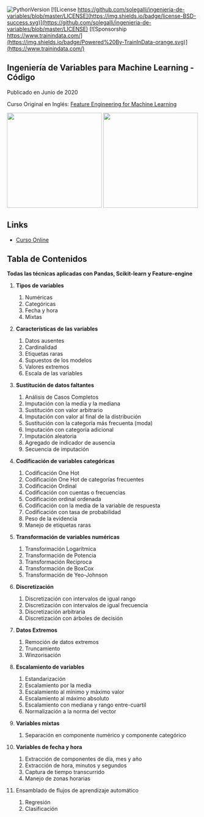 ﻿![PythonVersion](https://img.shields.io/badge/python-3.6%20|3.7%20|%203.8%20|%203.9-success)
[![License https://github.com/solegalli/ingenieria-de-variables/blob/master/LICENSE](https://img.shields.io/badge/license-BSD-success.svg)](https://github.com/solegalli/ingenieria-de-variables/blob/master/LICENSE)
[![Sponsorship https://www.trainindata.com/](https://img.shields.io/badge/Powered%20By-TrainInData-orange.svg)](https://www.trainindata.com/)

## Ingeniería de Variables para Machine Learning - Código

Publicado en Junio de 2020

Curso Original en Inglés: [Feature Engineering for Machine Learning](https://www.udemy.com/course/feature-engineering-for-machine-learning/?referralCode=A855148E05283015CF06)

[<img src="./LogoUdemy.png" width="248">](https://www.udemy.com/course/ingenieria-de-variables-para-machine-learning/?referralCode=CE398C784F17BD87482C)  [<img src="./trainindata.png" width="248">](https://www.trainindata.com/?lang=es)

## Links

- [Curso Online](https://www.udemy.com/course/ingenieria-de-variables-para-machine-learning/?referralCode=CE398C784F17BD87482C)


## Tabla de Contenidos

**Todas las técnicas aplicadas con Pandas, Scikit-learn y Feature-engine**

1. **Tipos de variables**
	1. Numéricas
	2. Categóricas
	3. Fecha y hora
	4. Mixtas

2. **Características de las variables**
	1. Datos ausentes 
	2. Cardinalidad
	3. Etiquetas raras
	4. Supuestos de los modelos
	5. Valores extremos
	6. Escala de las variables

3. **Sustitución de datos faltantes**
	1. Análisis de Casos Completos
	2. Imputación con la media y la mediana
	3. Sustitución con valor arbitrario
	4. Imputación con valor al final de la distribución
	5. Sustitución con la categoría más frecuenta (moda)
	7. Imputación con categoría adicional
	8. Imputación aleatoria
	9. Agregado de indicador de ausencia
	11. Secuencia de imputación


4. **Codificación de variables categóricas**
	1. Codificación One Hot
	2. Codificación One Hot de categorías frecuentes
	3. Codificación Ordinal
	4. Codificación con cuentas o frecuencias
	5. Codificación ordinal ordenada
	6. Codificación con la media de la variable de respuesta
	7. Codificación con tasa de probabilidad
	8. Peso de la evidencia
	9. Manejo de etiquetas raras

5. **Transformación de variables numéricas**
	1. Transformación Logarítmica
	2. Transformación de Potencia
	3. Transformación Reciproca
	4. Transformación de BoxCox
	5. Transformación de Yeo-Johnson

6. **Discretización**
	1. Discretización con intervalos de igual rango 
	2. Discretización con intervalos de igual frecuencia
	3. Discretización arbitraria
	4. Discretización con árboles de decisión

7. **Datos Extremos**
	1. Remoción de datos extremos
	2. Truncamiento 
	3. Winzorisación

8. **Escalamiento de variables**
	1. Estandarización
	2. Escalamiento por la media
	3. Escalamiento al mínimo y máximo valor
	4. Escalamiento al máximo absoluto
	5. Escalamiento con mediana y rango entre-cuartil
	6. Normalización a la norma del vector

9. **Variables mixtas**
	1. Separación en componente numérico y componente categórico

10. **Variables de fecha y hora**
	1. Extracción de componentes de día, mes y año
	2. Extracción de hora, minutos y segundos
	3. Captura de tiempo transcurrido
	4. Manejo de zonas horarias

11. Ensamblado de flujos de aprendizaje automático
	1. Regresión
	2. Clasificación


